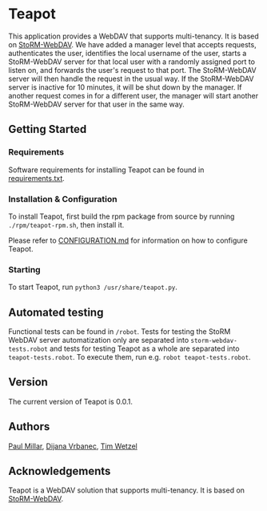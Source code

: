 # Teapot

This application provides a WebDAV that supports multi-tenancy. It is based on [StoRM-WebDAV](https://github.com/italiangrid/storm-webdav). We have added a manager level that accepts requests, authenticates the user, identifies the local username of the user, starts a StoRM-WebDAV server for that local user with a randomly assigned port to listen on, and forwards the user's request to that port. The StoRM-WebDAV server will then handle the request in the usual way. If the StoRM-WebDAV server is inactive for 10 minutes, it will be shut down by the manager. If another request comes in for a different user, the manager will start another StoRM-WebDAV server for that user in the same way. 

## Getting Started

### Requirements

Software requirements for installing Teapot can be found in [requirements.txt](https://gitlab.desy.de/intertwin/teapot/-/blob/main/requirements.txt?ref_type=heads).

### Installation & Configuration

To install Teapot, first build the rpm package from source by running `./rpm/teapot-rpm.sh`, then install it. 

Please refer to [CONFIGURATION.md](https://gitlab.desy.de/intertwin/teapot/-/blob/main/CONFIGURATION.md?ref_type=heads) for information on how to configure Teapot. 

### Starting

To start Teapot, run `python3 /usr/share/teapot.py`.

## Automated testing

Functional tests can be found in `/robot`. Tests for testing the StoRM WebDAV server automatization only are separated into `storm-webdav-tests.robot` and tests for testing Teapot as a whole are separated into `teapot-tests.robot`. To execute them, run e.g. `robot teapot-tests.robot`.

## Version

The current version of Teapot is 0.0.1.

## Authors
[Paul Millar](<paul.millar@desy.de>), [Dijana Vrbanec](dijana.vrbanec@desy.de), [Tim Wetzel](tim.wetzel@desy.de)

## Acknowledgements

Teapot is a WebDAV solution that supports multi-tenancy. It is based on [StoRM-WebDAV](https://github.com/italiangrid/storm-webdav).